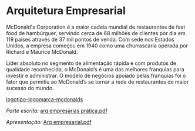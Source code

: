# Arquitetura Empresarial

McDonald's Corporation é a maior cadeia mundial de restaurantes de fast food de hambúrguer, servindo cerca de 68 milhões de clientes por dia em 119 países através de 37 mil pontos de venda. Com sede nos Estados Unidos, a empresa começou em 1940 como uma churrascaria operada por Richard e Maurice McDonald.

Líder absoluto no segmento de alimentação rápida e com produtos de qualidade reconhecida, o McDonald’s é uma das melhores franquias para investir e administrar. O modelo de negócios apoiado pelas franquias foi o fator que permitiu ao McDonald’s se tornar a rede de restaurantes de maior sucesso do mundo.


[logotipo-logomarca-mcdonalds](https://user-images.githubusercontent.com/88799281/173691594-8ff4b59a-fc49-42ce-807d-56576b592173.gif)


*Parte escrita:*
[arq empresarias prática.pdf](https://github.com/rsbeca/Arquitetura-Empresarial/files/8904009/arq.empresarias.pratica.pdf)

*Apresentação:*
[Arq empresarial.pdf](https://github.com/rsbeca/Arquitetura-Empresarial/files/8904022/Arq.empresarial.pdf)

